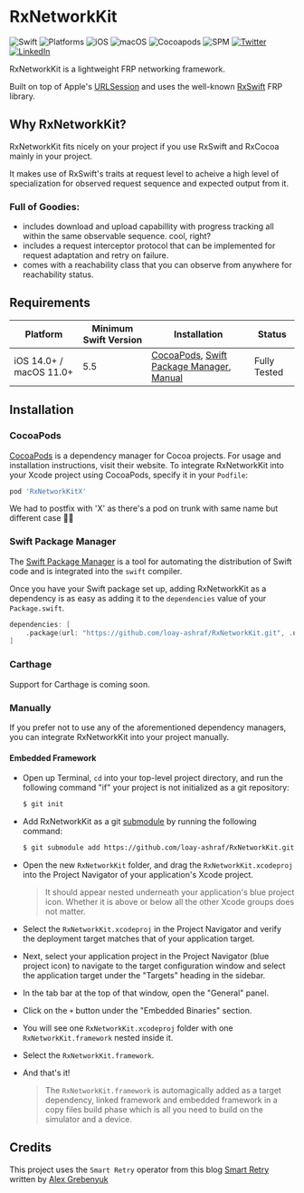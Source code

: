 # RxNetworkKit
![Swift](https://img.shields.io/badge/Swift-5.5-orange)
![Platforms](https://img.shields.io/badge/Platforms-iOS%20macOS-yellowgreen)
![iOS](https://img.shields.io/badge/iOS-14.0%2B-black)
![macOS](https://img.shields.io/badge/macOS-11.0%2B-black)
![Cocoapods](https://img.shields.io/badge/Cocoapods-compatible-red)
![SPM](https://img.shields.io/badge/SPM-compatible-brightgreen)
[![Twitter](https://img.shields.io/badge/Twitter-%40lashraf96-blue)](https://twitter.com/lashraf96)
[![LinkedIn](https://img.shields.io/badge/LinkedIn-loay--ashraf-blue)](https://linkedin.com/in/loay-ashraf)

RxNetworkKit is a lightweight FRP networking framework. 

Built on top of Apple's [URLSession](https://developer.apple.com/documentation/foundation/urlsession) and uses the well-known [RxSwift](https://github.com/ReactiveX/RxSwift) FRP library.

## Why RxNetworkKit?

RxNetworkKit fits nicely on your project if you use RxSwift and RxCocoa mainly in your project.

It makes use of RxSwift's traits at request level to acheive a high level of specialization for observed request sequence and expected output from it.

### Full of Goodies:

- includes download and upload capabillity with progress tracking all within the same observable sequence. cool, right?
- includes a request interceptor protocol that can be implemented for request adaptation and retry on failure.
- comes with a reachability class that you can observe from anywhere for reachability status.

## Requirements

| Platform | Minimum Swift Version | Installation | Status |
| --- | --- | --- | --- |
| iOS 14.0+ / macOS 11.0+ | 5.5 | [CocoaPods](#cocoapods), [Swift Package Manager](#swift-package-manager), [Manual](#manually) | Fully Tested |

## Installation

### CocoaPods

[CocoaPods](https://cocoapods.org) is a dependency manager for Cocoa projects. For usage and installation instructions, visit their website. To integrate RxNetworkKit into your Xcode project using CocoaPods, specify it in your `Podfile`:

```ruby
pod 'RxNetworkKitX'
```
We had to postfix with 'X' as there's a pod on trunk with same name but different case 🤦‍♂️

### Swift Package Manager

The [Swift Package Manager](https://swift.org/package-manager/) is a tool for automating the distribution of Swift code and is integrated into the `swift` compiler. 

Once you have your Swift package set up, adding RxNetworkKit as a dependency is as easy as adding it to the `dependencies` value of your `Package.swift`.

```swift
dependencies: [
    .package(url: "https://github.com/loay-ashraf/RxNetworkKit.git", .upToNextMajor(from: "0.0.1"))
]
```

### Carthage

Support for Carthage is coming soon.

### Manually

If you prefer not to use any of the aforementioned dependency managers, you can integrate RxNetworkKit into your project manually.

#### Embedded Framework

- Open up Terminal, `cd` into your top-level project directory, and run the following command "if" your project is not initialized as a git repository:

  ```bash
  $ git init
  ```

- Add RxNetworkKit as a git [submodule](https://git-scm.com/docs/git-submodule) by running the following command:

  ```bash
  $ git submodule add https://github.com/loay-ashraf/RxNetworkKit.git
  ```

- Open the new `RxNetworkKit` folder, and drag the `RxNetworkKit.xcodeproj` into the Project Navigator of your application's Xcode project.

    > It should appear nested underneath your application's blue project icon. Whether it is above or below all the other Xcode groups does not matter.
- Select the `RxNetworkKit.xcodeproj` in the Project Navigator and verify the deployment target matches that of your application target.
- Next, select your application project in the Project Navigator (blue project icon) to navigate to the target configuration window and select the application target under the "Targets" heading in the sidebar.
- In the tab bar at the top of that window, open the "General" panel.
- Click on the `+` button under the "Embedded Binaries" section.
- You will see one `RxNetworkKit.xcodeproj` folder with one `RxNetworkKit.framework` nested inside it.
- Select the `RxNetworkKit.framework`.
- And that's it!

  > The `RxNetworkKit.framework` is automagically added as a target dependency, linked framework and embedded framework in a copy files build phase which is all you need to build on the simulator and a device.

## Credits

This project uses the `Smart Retry` operator from this blog [Smart Retry](https://kean.blog/post/smart-retry) written by [Alex Grebenyuk](https://twitter.com/a_grebenyuk)
